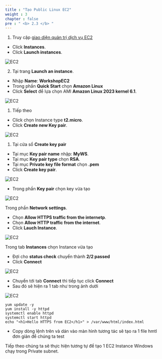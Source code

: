 ```yaml
---
title : "Tạo Public Linux EC2" 
weight : 3
chapter : false
pre : " <b> 2.3 </b> "
---
```


1. Truy cập [giao diện quản trị dịch vụ EC2](https://console.aws.amazon.com/ec2/v2/home)
  + Click **Instances**.
  + Click **Launch instances**.
  
![EC2](/images/1.intro/Instances.png)

2. Tại trang **Launch an instance**.
  + Nhập **Name**: **WorkshopEC2**
  + Trong phần **Quick Start** chọn **Amazon Linux**
  + Click **Select** để lựa chọn AMI **Amazon Linux 2023 kernel 6.1**.
  
![EC2](/images/1.intro/ChooseAMI.png)

1. Tiếp theo
 + Click chọn Instance type **t2.micro**.
 + Click **Create new Key pair**.
 
![EC2](/images/1.intro/TypeAndKeyPair.png)

1. Tại cửa sổ **Create key pair**
  + Tại mục **Key pair name** nhập: **MyWS**.
  + Tại mục **Key pair type** chọn **RSA**.
  + Tại mục **Private key file format** chọn **.pem**
  + Click **Create key pair**.

![EC2](/images/1.intro/KeyPair.png)

  + Trong phần **Key pair** chọn key vừa tạo

![EC2](/images/1.intro/SelectKey.png)

Trong phần **Network settings**.
  + Chọn **Allow HTTPS traffic from the internetp**.
  + Chọn **Allow HTTP traffic from the internet**.
  + Click **Lauch Instance**.

![EC2](/images/1.intro/Allow.png)

Trong tab **Instances** chọn Instance vừa tạo
  + Đợi cho **status check** chuyển thành **2/2 passed**
  + Click **Connect**

![EC2](/images/1.intro/22check.png)

  + Chuyển tới tab **Connect** thì tiếp tục click **Connect**
  + Sau đó sẽ hiện ra 1 tab như trong ảnh dưới

![EC2](/images/1.intro/ConnectEC2.png)

    yum update -y
    yum install -y httpd
    systemctl enable httpd
    systemctl start httpd
    echo "<h1>Hello HTTPS from EC2</h1>" > /var/www/html/index.html
  
  + Copy dòng lệnh trên và dán vào màn hình tương tác sẽ tạo ra 1 file hmtl đơn giản để chúng ta test



Tiếp theo chúng ta sẽ thực hiện tương tự để tạo 1 EC2 Instance Windows chạy trong Private subnet.
